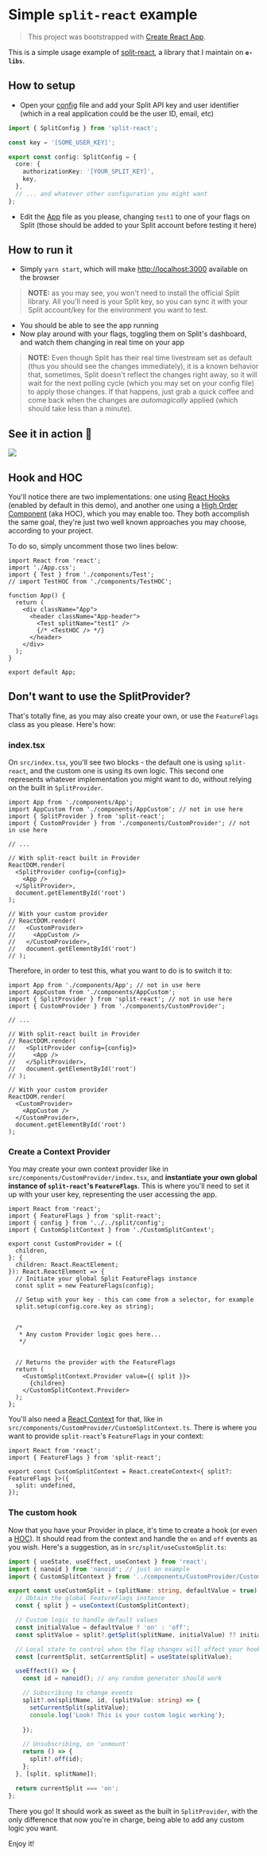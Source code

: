 # Simple `split-react` example

> This project was bootstrapped with [Create React App](https://github.com/facebook/create-react-app).

This is a simple usage example of [split-react](https://github.com/e-libs/split-react), a library that I maintain on **`e-libs`**.

## How to setup

- Open your [config](https://github.com/emarques3/test-split-react/blob/master/src/split/config.ts) file and add your Split API key and user identifier (which in a real application could be the user ID, email, etc)
```typescript
import { SplitConfig } from 'split-react';

const key = '[SOME_USER_KEY]';

export const config: SplitConfig = {
  core: {
    authorizationKey: '[YOUR_SPLIT_KEY]',
    key,
  },
  // ... and whatever other configuration you might want
};

```
- Edit the [App](https://github.com/emarques3/test-split-react/blob/master/src/App.tsx) file as you please, changing `test1` to one of your flags on Split (those should be added to your Split account before testing it here)

## How to run it

- Simply `yarn start`, which will make [http://localhost:3000](http://localhost:3000) available on the browser

> **NOTE:** as you may see, you won't need to install the official Split library. All you'll need is your Split key, so you can sync it with your Split account/key for the environment you want to test.
- You should be able to see the app running
- Now play around with your flags, toggling them on Split's dashboard, and watch them changing in real time on your app
> **NOTE:** Even though Split has their real time livestream set as default (thus you should see the changes immediately), it is a known behavior that, sometimes, Split doesn't reflect the changes right away, so it will wait for the next polling cycle (which you may set on your config file) to apply those changes. If that happens, just grab a quick coffee and come back when the changes are _automagically_ applied (which should take less than a minute).

## See it in action 🎥
![](src/flag.gif)

## Hook and HOC

You'll notice there are two implementations: one using [React Hooks](https://reactjs.org/docs/hooks-intro.html) (enabled by default in this demo), and another one using a [High Order Component](https://reactjs.org/docs/higher-order-components.html) (aka HOC), which you may enable too. They both accomplish the same goal, they're just two well known approaches you may choose, according to your project.

To do so, simply uncomment those two lines below:

```tsx
import React from 'react';
import './App.css';
import { Test } from './components/Test';
// import TestHOC from './components/TestHOC';

function App() {
  return (
    <div className="App">
      <header className="App-header">
        <Test splitName="test1" />
        {/* <TestHOC /> */}
      </header>
    </div>
  );
}

export default App;
```
## Don't want to use the SplitProvider?

That's totally fine, as you may also create your own, or use the `FeatureFlags` class as you please. Here's how:

### index.tsx

On `src/index.tsx`, you'll see two blocks - the default one is using `split-react`, and the custom one is using its own logic. This second one represents whatever implementation you might want to do, without relying on the built in `SplitProvider`.

```tsx
import App from './components/App';
import AppCustom from './components/AppCustom'; // not in use here
import { SplitProvider } from 'split-react';
import { CustomProvider } from './components/CustomProvider'; // not in use here

// ...

// With split-react built in Provider
ReactDOM.render(
  <SplitProvider config={config}>
    <App />
  </SplitProvider>,
  document.getElementById('root')
);

// With your custom provider
// ReactDOM.render(
//   <CustomProvider>
//     <AppCustom />
//   </CustomProvider>,
//   document.getElementById('root')
// );
```

Therefore, in order to test this, what you want to do is to switch it to:

```tsx
import App from './components/App'; // not in use here
import AppCustom from './components/AppCustom';
import { SplitProvider } from 'split-react'; // not in use here
import { CustomProvider } from './components/CustomProvider';

// ...

// With split-react built in Provider
// ReactDOM.render(
//   <SplitProvider config={config}>
//     <App />
//   </SplitProvider>,
//   document.getElementById('root')
// );

// With your custom provider
ReactDOM.render(
  <CustomProvider>
    <AppCustom />
  </CustomProvider>,
  document.getElementById('root')
);
```

### Create a Context Provider

You may create your own context provider like in `src/components/CustomProvider/index.tsx`, and **instantiate your own global instance of `split-react`'s `FeatureFlags`**. This is where you'll need to set it up with your user key, representing the user accessing the app.

```tsx
import React from 'react';
import { FeatureFlags } from 'split-react';
import { config } from '../../split/config';
import { CustomSplitContext } from './CustomSplitContext';

export const CustomProvider = ({
  children,
}: {
  children: React.ReactElement;
}): React.ReactElement => {
  // Initiate your global Split FeatureFlags instance
  const split = new FeatureFlags(config);

  // Setup with your key - this can come from a selector, for example
  split.setup(config.core.key as string);


  /*
   * Any custom Provider logic goes here...
   */


  // Returns the provider with the FeatureFlags
  return (
    <CustomSplitContext.Provider value={{ split }}>
      {children}
    </CustomSplitContext.Provider>
  );
};
```

You'll also need a [React Context](https://reactjs.org/docs/context.html) for that, like in `src/components/CustomProvider/CustomSplitContext.ts`. There is where you want to provide `split-react`'s `FeatureFlags` in your context:

```tsx
import React from 'react';
import { FeatureFlags } from 'split-react';

export const CustomSplitContext = React.createContext<{ split?: FeatureFlags }>({
  split: undefined,
});
```

### The custom hook

Now that you have your Provider in place, it's time to create a hook (or even a [HOC](https://reactjs.org/docs/higher-order-components.html)). It should read from the context and handle the `on` and `off` events as you wish. Here's a suggestion, as in `src/split/useCustomSplit.ts`:

```ts
import { useState, useEffect, useContext } from 'react';
import { nanoid } from 'nanoid'; // just an example
import { CustomSplitContext } from '../components/CustomProvider/CustomSplitContext';

export const useCustomSplit = (splitName: string, defaultValue = true): boolean => {
  // Obtain the global FeatureFlags instance
  const { split } = useContext(CustomSplitContext);

  // Custom logic to handle default values
  const initialValue = defaultValue ? 'on' : 'off';
  const splitValue = split?.getSplit(splitName, initialValue) ?? initialValue;

  // Local state to control when the flag changes will affect your hook, hence your components using it
  const [currentSplit, setCurrentSplit] = useState(splitValue);

  useEffect(() => {
    const id = nanoid(); // any random generator should work

    // Subscribing to change events
    split?.on(splitName, id, (splitValue: string) => {
      setCurrentSplit(splitValue);
      console.log('Look! This is your custom logic working');
      
    });

    // Unsubscribing, on 'unmount'
    return () => {
      split?.off(id);
    };
  }, [split, splitName]);

  return currentSplit === 'on';
};
```

There you go! It should work as sweet as the built in `SplitProvider`, with the only difference that now you're in charge, being able to add any custom logic you want.

Enjoy it!

